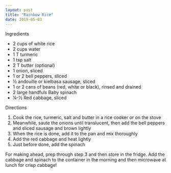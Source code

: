```yaml
---
layout: post
title: "Rainbow Rice"
date: 2019-05-03
---
```


Ingredients
- 2 cups of white rice
- 2 cups water
- 1 T turmeric
- 1 tsp salt
- 2 T butter (optional)
- 1 onion, sliced
- 1 or 2 bell peppers, sliced
- ½ andouille or kielbasa sausage, sliced
- 1 or 2 cans of beans (red, white or black), rinsed and drained
- 2 large handfuls Baby spinach
- ¼-½ Red cabbage, sliced

Directions
1. Cook the rice, turmeric, salt and butter in a rice cooker or on the stove
2. Meanwhile, saute the onions until translucent, then add the bell peppers and sliced sausage and brown lightly
3. When the rice is done, add it to the pan and mix thoroughly
4. Add the red cabbage and heat lightly
5. Just before done, add the spinach

For making ahead, prep through step 3 and then store in the fridge. Add the cabbage and spinach to the container in the morning and then microwave at lunch for crisp cabbage!
